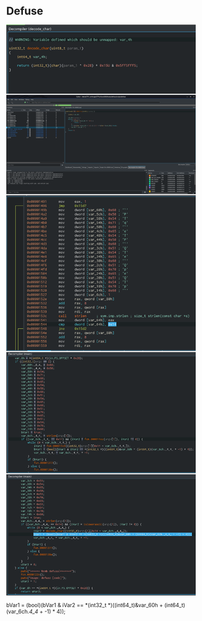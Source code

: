 # Defuse

![](img/defuse_decode.png)
![](img/defuse_ialowerascii.png)
![](img/defuse_main_asm.png)
![](img/defuse_main_dec.png) 
![](img/defuse_validation.png)

bVar1 = (bool)(bVar1 & iVar2 == *(int32_t *)((int64_t)&var_60h + (int64_t)(var_6ch._4_4_ + -1) * 4));

